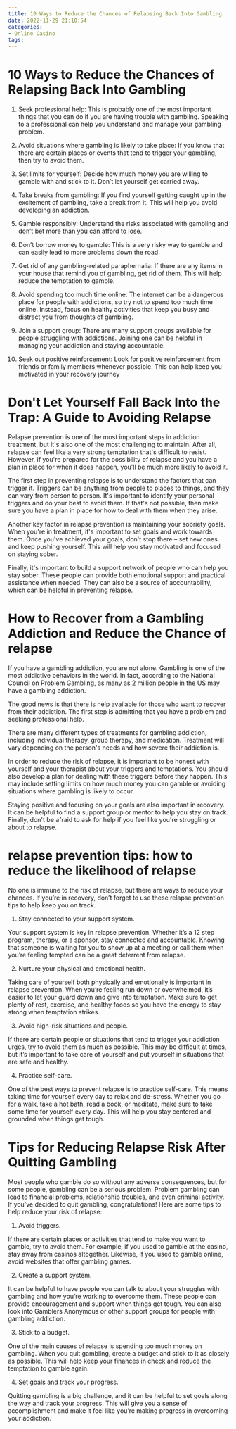 ```yaml
---
title: 10 Ways to Reduce the Chances of Relapsing Back Into Gambling
date: 2022-11-29 21:10:54
categories:
- Online Casino
tags:
---
```



#  10 Ways to Reduce the Chances of Relapsing Back Into Gambling

1) Seek professional help: This is probably one of the most important things that you can do if you are having trouble with gambling. Speaking to a professional can help you understand and manage your gambling problem.

2) Avoid situations where gambling is likely to take place: If you know that there are certain places or events that tend to trigger your gambling, then try to avoid them.

3) Set limits for yourself: Decide how much money you are willing to gamble with and stick to it. Don’t let yourself get carried away.

4) Take breaks from gambling: If you find yourself getting caught up in the excitement of gambling, take a break from it. This will help you avoid developing an addiction.

5) Gamble responsibly: Understand the risks associated with gambling and don’t bet more than you can afford to lose.

6) Don’t borrow money to gamble: This is a very risky way to gamble and can easily lead to more problems down the road.

7) Get rid of any gambling-related paraphernalia: If there are any items in your house that remind you of gambling, get rid of them. This will help reduce the temptation to gamble.

8) Avoid spending too much time online: The internet can be a dangerous place for people with addictions, so try not to spend too much time online. Instead, focus on healthy activities that keep you busy and distract you from thoughts of gambling.

9) Join a support group: There are many support groups available for people struggling with addictions. Joining one can be helpful in managing your addiction and staying accountable.

10) Seek out positive reinforcement: Look for positive reinforcement from friends or family members whenever possible. This can help keep you motivated in your recovery journey

#  Don't Let Yourself Fall Back Into the Trap: A Guide to Avoiding Relapse 

Relapse prevention is one of the most important steps in addiction treatment, but it's also one of the most challenging to maintain. After all, relapse can feel like a very strong temptation that's difficult to resist. However, if you're prepared for the possibility of relapse and you have a plan in place for when it does happen, you'll be much more likely to avoid it.

The first step in preventing relapse is to understand the factors that can trigger it. Triggers can be anything from people to places to things, and they can vary from person to person. It's important to identify your personal triggers and do your best to avoid them. If that's not possible, then make sure you have a plan in place for how to deal with them when they arise.

Another key factor in relapse prevention is maintaining your sobriety goals. When you're in treatment, it's important to set goals and work towards them. Once you've achieved your goals, don't stop there – set new ones and keep pushing yourself. This will help you stay motivated and focused on staying sober.

Finally, it's important to build a support network of people who can help you stay sober. These people can provide both emotional support and practical assistance when needed. They can also be a source of accountability, which can be helpful in preventing relapse.

#  How to Recover from a Gambling Addiction and Reduce the Chance of relapse 

If you have a gambling addiction, you are not alone. Gambling is one of the most addictive behaviors in the world. In fact, according to the National Council on Problem Gambling, as many as 2 million people in the US may have a gambling addiction.

The good news is that there is help available for those who want to recover from their addiction. The first step is admitting that you have a problem and seeking professional help.

There are many different types of treatments for gambling addiction, including individual therapy, group therapy, and medication. Treatment will vary depending on the person's needs and how severe their addiction is.

In order to reduce the risk of relapse, it is important to be honest with yourself and your therapist about your triggers and temptations. You should also develop a plan for dealing with these triggers before they happen. This may include setting limits on how much money you can gamble or avoiding situations where gambling is likely to occur.

Staying positive and focusing on your goals are also important in recovery. It can be helpful to find a support group or mentor to help you stay on track. Finally, don't be afraid to ask for help if you feel like you're struggling or about to relapse.

#  relapse prevention tips: how to reduce the likelihood of relapse 

No one is immune to the risk of relapse, but there are ways to reduce your chances. If you’re in recovery, don’t forget to use these relapse prevention tips to help keep you on track.

1) Stay connected to your support system. 

Your support system is key in relapse prevention. Whether it’s a 12 step program, therapy, or a sponsor, stay connected and accountable. Knowing that someone is waiting for you to show up at a meeting or call them when you’re feeling tempted can be a great deterrent from relapse.

2) Nurture your physical and emotional health. 

Taking care of yourself both physically and emotionally is important in relapse prevention. When you’re feeling run down or overwhelmed, it’s easier to let your guard down and give into temptation. Make sure to get plenty of rest, exercise, and healthy foods so you have the energy to stay strong when temptation strikes.

3) Avoid high-risk situations and people. 

If there are certain people or situations that tend to trigger your addiction urges, try to avoid them as much as possible. This may be difficult at times, but it’s important to take care of yourself and put yourself in situations that are safe and healthy.

4) Practice self-care. 

One of the best ways to prevent relapse is to practice self-care. This means taking time for yourself every day to relax and de-stress. Whether you go for a walk, take a hot bath, read a book, or meditate, make sure to take some time for yourself every day. This will help you stay centered and grounded when things get tough.

#  Tips for Reducing Relapse Risk After Quitting Gambling

Most people who gamble do so without any adverse consequences, but for some people, gambling can be a serious problem. Problem gambling can lead to financial problems, relationship troubles, and even criminal activity. If you’ve decided to quit gambling, congratulations! Here are some tips to help reduce your risk of relapse:

1. Avoid triggers.

If there are certain places or activities that tend to make you want to gamble, try to avoid them. For example, if you used to gamble at the casino, stay away from casinos altogether. Likewise, if you used to gamble online, avoid websites that offer gambling games.

2. Create a support system.

It can be helpful to have people you can talk to about your struggles with gambling and how you’re working to overcome them. These people can provide encouragement and support when things get tough. You can also look into Gamblers Anonymous or other support groups for people with gambling addiction.

3. Stick to a budget.

One of the main causes of relapse is spending too much money on gambling. When you quit gambling, create a budget and stick to it as closely as possible. This will help keep your finances in check and reduce the temptation to gamble again.

4. Set goals and track your progress.

Quitting gambling is a big challenge, and it can be helpful to set goals along the way and track your progress. This will give you a sense of accomplishment and make it feel like you’re making progress in overcoming your addiction.
